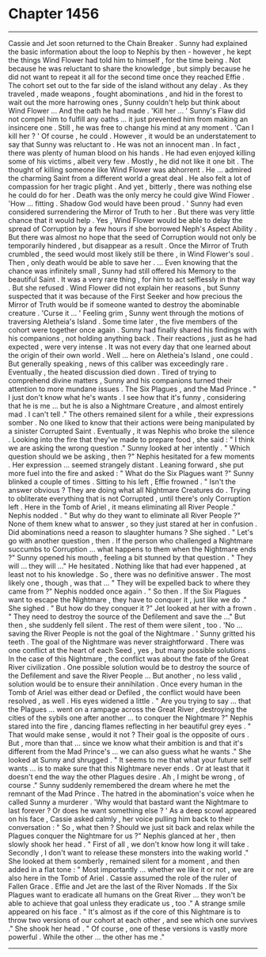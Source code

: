 
# Chapter 1456


---

Cassie and Jet soon returned to the Chain Breaker . Sunny had explained the basic information about the loop to Nephis by then - however , he kept the things Wind Flower had told him to himself , for the time being . Not because he was reluctant to share the knowledge , but simply because he did not want to repeat it all for the second time once they reached Effie .
The cohort set out to the far side of the island without any delay . As they traveled , made weapons , fought abominations , and hid in the forest to wait out the more harrowing ones , Sunny couldn't help but think about Wind Flower ... And the oath he had made .
'Kill her ... ' Sunny's Flaw did not compel him to fulfill any oaths ... it just prevented him from making an insincere one . Still , he was free to change his mind at any moment .
'Can I kill her ? ' Of course , he could . However , it would be an understatement to say that Sunny was reluctant to . He was not an innocent man . In fact , there was plenty of human blood on his hands . He had even enjoyed killing some of his victims , albeit very few . Mostly , he did not like it one bit . The thought of killing someone like Wind Flower was abhorrent . He ... admired the charming Saint from a different world a great deal . He also felt a lot of compassion for her tragic plight . And yet , bitterly , there was nothing else he could do for her . Death was the only mercy he could give Wind Flower .
'How ... fitting . Shadow God would have been proud . ' Sunny had even considered surrendering the Mirror of Truth to her . But there was very little chance that it would help . Yes , Wind Flower would be able to delay the spread of Corruption by a few hours if she borrowed Neph's Aspect Ability . But there was almost no hope that the seed of Corruption would not only be temporarily hindered , but disappear as a result . Once the Mirror of Truth crumbled , the seed would most likely still be there , in Wind Flower's soul . Then , only death would be able to save her .
... Even knowing that the chance was infinitely small , Sunny had still offered his Memory to the beautiful Saint . It was a very rare thing , for him to act selflessly in that way . But she refused . Wind Flower did not explain her reasons , but Sunny suspected that it was because of the First Seeker and how precious the Mirror of Truth would be if someone wanted to destroy the abominable creature .
'Curse it ... ' Feeling grim , Sunny went through the motions of traversing Aletheia's Island .
Some time later , the five members of the cohort were together once again . Sunny had finally shared his findings with his companions , not holding anything back . Their reactions , just as he had expected , were very intense . It was not every day that one learned about the origin of their own world . Well ... here on Aletheia's Island , one could . But generally speaking , news of this caliber was exceedingly rare .
Eventually , the heated discussion died down . Tired of trying to comprehend divine matters , Sunny and his companions turned their attention to more mundane issues . The Six Plagues , and the Mad Prince .
" I just don't know what he's wants . I see how that it's funny , considering that he is me ... but he is also a Nightmare Creature , and almost entirely mad . I can't tell ."
The others remained silent for a while , their expressions somber . No one liked to know that their actions were being manipulated by a sinister Corrupted Saint . Eventually , it was Nephis who broke the silence . Looking into the fire that they've made to prepare food , she said :
" I think we are asking the wrong question ."
Sunny looked at her intently .
" Which question should we be asking , then ?"
Nephis hesitated for a few moments . Her expression ... seemed strangely distant . Leaning forward , she put more fuel into the fire and asked :
" What do the Six Plagues want ?"
Sunny blinked a couple of times . Sitting to his left , Effie frowned .
" Isn't the answer obvious ? They are doing what all Nightmare Creatures do . Trying to obliterate everything that is not Corrupted , until there's only Corruption left . Here in the Tomb of Ariel , it means eliminating all River People ."
Nephis nodded .
" But why do they want to eliminate all River People ?"
None of them knew what to answer , so they just stared at her in confusion . Did abominations need a reason to slaughter humans ?
She sighed .
" Let's go with another question , then . If the person who challenged a Nightmare succumbs to Corruption ... what happens to them when the Nightmare ends ?"
Sunny opened his mouth , feeling a bit stunned by that question .
" They will ... they will ..."
He hesitated . Nothing like that had ever happened , at least not to his knowledge . So , there was no definitive answer . The most likely one , though , was that ...
" They will be expelled back to where they came from ?"
Nephis nodded once again .
" So then . If the Six Plagues want to escape the Nightmare , they have to conquer it , just like we do ."
She sighed .
" But how do they conquer it ?"
Jet looked at her with a frown .
" They need to destroy the source of the Defilement and save the ..."
But then , she suddenly fell silent .
The rest of them were silent , too .
'No ... saving the River People is not the goal of the Nightmare . '
Sunny gritted his teeth .
The goal of the Nightmare was never straightforward . There was one conflict at the heart of each Seed , yes , but many possible solutions . In the case of this Nightmare , the conflict was about the fate of the Great River civilization . One possible solution would be to destroy the source of the Defilement and save the River People ...
But another , no less valid , solution would be to ensure their annihilation . Once every human in the Tomb of Ariel was either dead or Defiled , the conflict would have been resolved , as well .
His eyes widened a little .
" Are you trying to say ... that the Plagues ... went on a rampage across the Great River , destroying the cities of the sybils one after another ... to conquer the Nightmare ?"
Nephis stared into the fire , dancing flames reflecting in her beautiful grey eyes .
" That would make sense , would it not ? Their goal is the opposite of ours . But , more than that ... since we know what their ambition is and that it's different from the Mad Prince's ... we can also guess what he wants ."
She looked at Sunny and shrugged .
" It seems to me that what your future self wants ... is to make sure that this Nightmare never ends . Or at least that it doesn't end the way the other Plagues desire . Ah , I might be wrong , of course ."
Sunny suddenly remembered the dream where he met the remnant of the Mad Prince . The hatred in the abomination's voice when he called Sunny a murderer .
'Why would that bastard want the Nightmare to last forever ? Or does he want something else ? '
As a deep scowl appeared on his face , Cassie asked calmly , her voice pulling him back to their conversation :
" So , what then ? Should we just sit back and relax while the Plagues conquer the Nightmare for us ?"
Nephis glanced at her , then slowly shook her head .
" First of all , we don't know how long it will take . Secondly , I don't want to release these monsters into the waking world ."
She looked at them somberly , remained silent for a moment , and then added in a flat tone :
" Most importantly ... whether we like it or not , we are also here in the Tomb of Ariel . Cassie assumed the role of the ruler of Fallen Grace . Effie and Jet are the last of the River Nomads . If the Six Plagues want to eradicate all humans on the Great River ... they won't be able to achieve that goal unless they eradicate us , too ."
A strange smile appeared on his face .
" It's almost as if the core of this Nightmare is to throw two versions of our cohort at each other , and see which one survives ."
She shook her head .
" Of course , one of these versions is vastly more powerful . While the other ... the other has me ."

---

